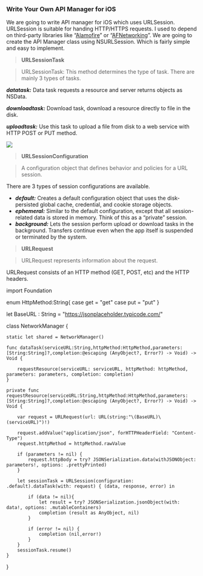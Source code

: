 ### Write Your Own API Manager for iOS

We are going to write API manager for iOS which uses URLSession. URLSession is suitable for handing HTTP/HTTPS requests. I used to depend on third-party libraries like “[Alamofire](https://github.com/Alamofire/Alamofire)” or “[AFNetworking](https://github.com/AFNetworking/AFNetworking)”. We are going to create the API Manager class using NSURLSession. Which is fairly simple and easy to implement.

> **URLSessionTask**

> URLSessionTask: This method determines the type of task. There are mainly 3 types of tasks.

**_datatask:_** Data task requests a resource and server returns objects as NSData.

**_downloadtask:_** Download task, download a resource directly to file in the disk.

**_uploadtask:_** Use this task to upload a file from disk to a web service with HTTP POST or PUT method.

![](https://cdn-images-1.medium.com/max/800/0*dHf1S5I_IV0QbfRw.png)

  

> **URLSessionConfiguration**

> A configuration object that defines behavior and policies for a URL session.

There are 3 types of session configurations are available.

-   **_default:_** Creates a default configuration object that uses the disk-persisted global cache, credential, and cookie storage objects.
-   **_ephemeral:_** Similar to the default configuration, except that all session-related data is stored in memory. Think of this as a “private” session.
-   **_background:_** Lets the session perform upload or download tasks in the background. Transfers continue even when the app itself is suspended or terminated by the system.

> **URLRequest**

> URLRequest represents information about the request.

URLRequest consists of an HTTP method (GET, POST, etc) and the HTTP headers.

import Foundation

enum HttpMethod:String{
    case get = "get"
    case put = "put"
}

let BaseURL : String = "https://jsonplaceholder.typicode.com/"

class NetworkManager {
    
    static let shared = NetworkManager()
    
    func dataTask(serviceURL:String,httpMethod:HttpMethod,parameters:[String:String]?,completion:@escaping (AnyObject?, Error?) -> Void) -> Void {
       
        requestResource(serviceURL: serviceURL, httpMethod: httpMethod, parameters: parameters, completion: completion)
    }
    
    private func requestResource(serviceURL:String,httpMethod:HttpMethod,parameters:[String:String]?,completion:@escaping (AnyObject?, Error?) -> Void) -> Void {
        
        var request = URLRequest(url: URL(string:"\(BaseURL)\(serviceURL)")!)
       
        request.addValue("application/json", forHTTPHeaderField: "Content-Type")
        request.httpMethod = httpMethod.rawValue
        
        if (parameters != nil) {
            request.httpBody = try? JSONSerialization.data(withJSONObject: parameters!, options: .prettyPrinted)
        }
        
        let sessionTask = URLSession(configuration: .default).dataTask(with: request) { (data, response, error) in
            
            if (data != nil){
                let result = try? JSONSerialization.jsonObject(with: data!, options: .mutableContainers)
                completion (result as AnyObject, nil)
            }
                
            if (error != nil) {
                completion (nil,error!)
            }
        }
        sessionTask.resume()
    }
}

